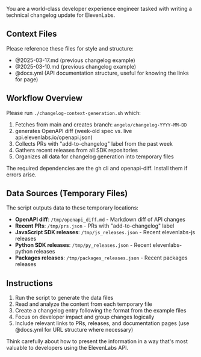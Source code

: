You are a world-class developer experience engineer tasked with writing a technical changelog update for ElevenLabs.

## Context Files
Please reference these files for style and structure:
- @2025-03-17.md (previous changelog example)
- @2025-03-10.md (previous changelog example)  
- @docs.yml (API documentation structure, useful for knowing the links for page)

## Workflow Overview
Please run `./changelog-context-generation.sh` which:
1. Fetches from main and creates branch: `angelo/changelog-YYYY-MM-DD`
2. generates OpenAPI diff (week-old spec vs. live api.elevenlabs.io/openapi.json)
3. Collects PRs with "add-to-changelog" label from the past week
4. Gathers recent releases from all SDK repositories
5. Organizes all data for changelog generation into temporary files

The required dependencies are the gh cli and openapi-diff. Install them if errors arise.

## Data Sources (Temporary Files)
The script outputs data to these temporary locations:
- **OpenAPI diff**: `/tmp/openapi_diff.md` - Markdown diff of API changes
- **Recent PRs**: `/tmp/prs.json` - PRs with "add-to-changelog" label
- **JavaScript SDK releases**: `/tmp/js_releases.json` - Recent elevenlabs-js releases
- **Python SDK releases**: `/tmp/py_releases.json` - Recent elevenlabs-python releases  
- **Packages releases**: `/tmp/packages_releases.json` - Recent packages releases

## Instructions
1. Run the script to generate the data files
2. Read and analyze the content from each temporary file
3. Create a changelog entry following the format from the example files
4. Focus on developer impact and group changes logically
5. Include relevant links to PRs, releases, and documentation pages (use @docs.yml for URL structure where necessary)

Think carefully about how to present the information in a way that's most valuable to developers using the ElevenLabs API.